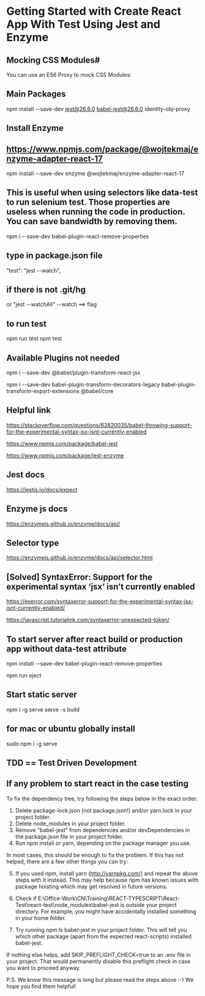 # Getting Started with Create React App With Test Using Jest and Enzyme



## Mocking CSS Modules#
You can use an ES6 Proxy to mock CSS Modules:
## Main Packages
npm install --save-dev jest@26.6.0 babel-jest@26.6.0 identity-obj-proxy

## Install Enzyme
## https://www.npmjs.com/package/@wojtekmaj/enzyme-adapter-react-17

npm install --save-dev enzyme @wojtekmaj/enzyme-adapter-react-17

## This is useful when using selectors like data-test to run selenium test. Those properties are useless when running the code in production. You can save bandwidth by removing them.

npm i --save-dev babel-plugin-react-remove-properties

## type in package.json file
"test": "jest --watch", 

## if there is not .git/hg
or "jest --watchAll"
--watch ==> flag

## to run test
npm run test
npm test

## Available Plugins not needed
npm i --save-dev @babel/plugin-transform-react-jsx

npm i --save-dev babel-plugin-transform-decorators-legacy babel-plugin-transform-export-extensions @babel/core 

## Helpful link

https://stackoverflow.com/questions/62820035/babel-throwing-support-for-the-experimental-syntax-jsx-isnt-currently-enabled

https://www.npmjs.com/package/babel-jest

https://www.npmjs.com/package/jest-enzyme

## Jest docs
https://jestjs.io/docs/expect


## Enzyme js docs
https://enzymejs.github.io/enzyme/docs/api/

## Selector type
https://enzymejs.github.io/enzyme/docs/api/selector.html

## [Solved] SyntaxError: Support for the experimental syntax ‘jsx’ isn’t currently enabled
https://exerror.com/syntaxerror-support-for-the-experimental-syntax-jsx-isnt-currently-enabled/

https://javascript.tutorialink.com/syntaxerror-unexpected-token/


## To start server after react build or production app without data-test attribute
npm install --save-dev babel-plugin-react-remove-properties

npm run eject

## Start static server
npm i -g serve 
serve -s build

## for mac or ubuntu globally install 
sudo npm i -g serve 



## TDD == Test Driven Development

## If any problem to start react in the case testing
To fix the dependency tree, try following the steps below in the exact order:

  1. Delete package-lock.json (not package.json!) and/or yarn.lock 
in your project folder.
  2. Delete node_modules in your project folder.
  3. Remove "babel-jest" from dependencies and/or devDependencies in the package.json file in your project folder.
  4. Run npm install or yarn, depending on the package manager you 
use.

In most cases, this should be enough to fix the problem.
If this has not helped, there are a few other things you can try:  

  5. If you used npm, install yarn (http://yarnpkg.com/) and repeat the above steps with it instead.
     This may help because npm has known issues with package hoisting which may get resolved in future versions.

  6. Check if E:\Office-Work\CN\Training\REACT-TYPESCRIPT\React-Test\react-test\node_modules\babel-jest is outside your project directory.
     For example, you might have accidentally installed something in your home folder.

  7. Try running npm ls babel-jest in your project folder.
     This will tell you which other package (apart from the expected react-scripts) installed babel-jest.

If nothing else helps, add SKIP_PREFLIGHT_CHECK=true to an .env file in your project.
That would permanently disable this preflight check in case you want to proceed anyway.

P.S. We know this message is long but please read the steps above :-) We hope you find them helpful!


